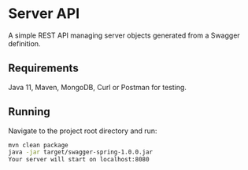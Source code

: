 # Server API
A simple REST API managing server objects generated from a Swagger definition.

## Requirements
Java 11, Maven, MongoDB, Curl or Postman for testing.

## Running
Navigate to the project root directory and run:
```bash
mvn clean package
java -jar target/swagger-spring-1.0.0.jar
Your server will start on localhost:8080
